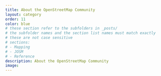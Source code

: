 ```yaml
---
title: About the OpenStreetMap Community
layout: category
order: 11
color: blue
# these section refer to the subfolders in _posts/
# the subfolder names and the section list names must match exactly
# these are not case sensitive
# sections:
# - Mapping
# - JOSM
# - Reference
description: About the OpenStreetMap Community
image: 
---
```

